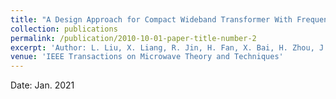 ```yaml
---
title: "A Design Approach for Compact Wideband Transformer With Frequency-Dependent Complex Loads and Its Application to Wilkinson Power Divider"
collection: publications
permalink: /publication/2010-10-01-paper-title-number-2
excerpt: 'Author: L. Liu, X. Liang, R. Jin, H. Fan, X. Bai, H. Zhou, J. Geng'
venue: 'IEEE Transactions on Microwave Theory and Techniques'
---
```

Date: Jan. 2021
